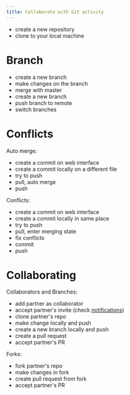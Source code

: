 ```yaml
---
title: Collaborate with Git activity
---
```


- create a new repository 
- clone to your local machine 

# Branch

- create a new branch
- make changes on the branch
- merge with master 
- create a new branch
- push branch to remote 
- switch branches 

# Conflicts 

Auto merge: 

- create a commit on web interface 
- create a commit locally on a different file
- try to push
- pull, auto merge
- push

Conflicts: 

- create a commit on web interface 
- create a commit locally in same place 
- try to push
- pull, enter merging state
- fix conflicts
- commit
- push

# Collaborating 

Collaborators and Branches: 

- add partner as collaborator
- accept partner's invite (check [notifications](https://github.com/notifications)) 
- clone partner's repo 
- make change locally and push
- create a new branch locally and push
- create a pull request 
- accept partner's PR

Forks: 

- fork partner's repo
- make changes in fork
- create pull request from fork
- accept partner's PR
